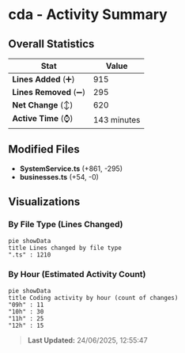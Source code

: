 # cda - Activity Summary 

## Overall Statistics

| Stat                   | Value                                                             |
| ---------------------- | ----------------------------------------------------------------- |
| **Lines Added** (➕)   | 915                                          |
| **Lines Removed** (➖) | 295                                        |
| **Net Change** (↕)    | 620                |
| **Active Time** (⌚)   | 143 minutes |


## Modified Files
- **SystemService.ts** (+861, -295)
- **businesses.ts** (+54, -0)

## Visualizations

### By File Type (Lines Changed)

```mermaid
pie showData
title Lines changed by file type
".ts" : 1210
```

### By Hour (Estimated Activity Count)

```mermaid
pie showData
title Coding activity by hour (count of changes)
"09h" : 11
"10h" : 30
"11h" : 25
"12h" : 15
```


> **Last Updated:** 24/06/2025, 12:55:47